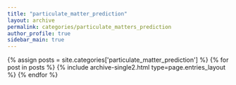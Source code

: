 ```yaml
---
title: "particulate_matter_prediction"
layout: archive
permalink: categories/particulate_matters_prediction
author_profile: true
sidebar_main: true
---
```


{% assign posts = site.categories['particulate_matter_prediction'] %}
{% for post in posts %} {% include archive-single2.html type=page.entries_layout %} {% endfor %}